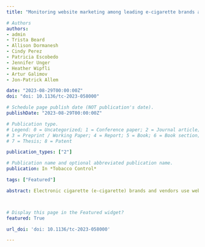 ```yaml
---
title: "Monitoring website marketing among leading e-cigarette brands and vendors in California - content analysis"

# Authors
authors:
- admin
- Trista Beard
- Allison Dormanesh
- Cindy Perez
- Patricia Escobedo
- Jennifer Unger
- Heather Wipfli
- Artur Galimov
- Jon-Patrick Allem

date: "2023-08-29T00:00:00Z"
doi: "doi: 10.1136/tc-2023-058000"

# Schedule page publish date (NOT publication's date).
publishDate: "2023-08-29T00:00:00Z"

# Publication type.
# Legend: 0 = Uncategorized; 1 = Conference paper; 2 = Journal article;
# 3 = Preprint / Working Paper; 4 = Report; 5 = Book; 6 = Book section;
# 7 = Thesis; 8 = Patent

publication_types: ["2"]

# Publication name and optional abbreviated publication name.
publication: In *Tobacco Control*

tags: ["Featured"]

abstract: Electronic cigarette (e-cigarette) brands and vendors use websites to promote pro-tobacco messages that may increase susceptibility to use e-cigarettes among never users or help sustain continued e-cigarette use among current users. E-cigarette website marketing is lightly regulated, and little is known about promotional strategies used on e-cigarette companies’ websites. This study conducted a content analysis of website marketing from leading e-cigarette companies selling products in California.



# Display this page in the Featured widget?
featured: True

url_doi: 'doi: 10.1136/tc-2023-058000'

---
```

